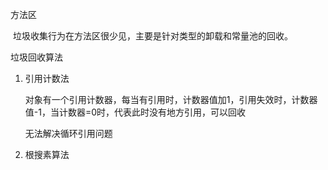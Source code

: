 方法区

​	垃圾收集行为在方法区很少见，主要是针对类型的卸载和常量池的回收。

垃圾回收算法

 1. 引用计数法

    对象有一个引用计数器，每当有引用时，计数器值加1，引用失效时，计数器值-1，当计数器=0时，代表此时没有地方引用，可以回收

    无法解决循环引用问题

 2. 根搜素算法